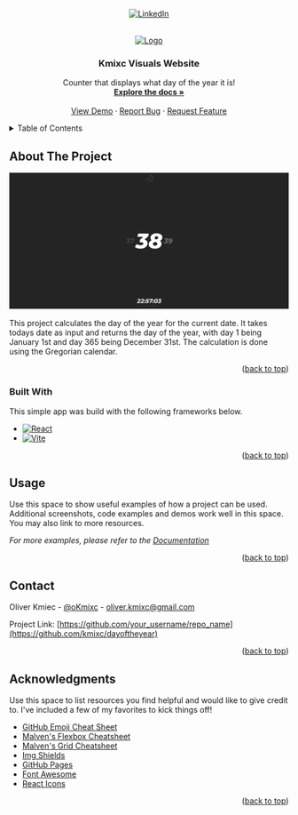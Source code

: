 <a name="readme-top"></a>
<div align="center">

[![LinkedIn][linkedin-shield]][linkedin-url]

</div>

<!-- PROJECT LOGO -->
<br />
<div align="center">
  <a href="https://github.com/kmixc/dayoftheyear">
    <img src="public/365days.svg" alt="Logo" width="80" height="80">
  </a>

  <h3 align="center">Kmixc Visuals Website</h3>

  <p align="center">
    Counter that displays what day of the year it is!
    <br />
    <a href="https://github.com/kmixc/dayoftheyear"><strong>Explore the docs »</strong></a>
    <br />
    <br />
    <a href="https://dayoftheyear.vercel.app/">View Demo</a>
    ·
    <a href="https://github.com/kmixc/dayoftheyear/issues">Report Bug</a>
    ·
    <a href="https://github.com/kmixc/dayoftheyear/issues">Request Feature</a>
  </p>
</div>



<!-- TABLE OF CONTENTS -->
<details>
  <summary>Table of Contents</summary>
  <ol>
    <li>
      <a href="#about-the-project">About The Project</a>
      <ul>
        <li><a href="#built-with">Built With</a></li>
      </ul>
    </li>
    <li><a href="#usage">Usage</a></li>
    <li><a href="#contact">Contact</a></li>
    <li><a href="#acknowledgments">Acknowledgments</a></li>
  </ol>
</details>



<!-- ABOUT THE PROJECT -->
## About The Project

![Product Name Screen Shot][product-screenshot]

<!-- There are many great README templates available on GitHub; however, I didn't find one that really suited my needs so I created this enhanced one. I want to create a README template so amazing that it'll be the last one you ever need -- I think this is it.

Here's why:
* Your time should be focused on creating something amazing. A project that solves a problem and helps others
* You shouldn't be doing the same tasks over and over like creating a README from scratch
* You should implement DRY principles to the rest of your life :smile:

Of course, no one template will serve all projects since your needs may be different. So I'll be adding more in the near future. You may also suggest changes by forking this repo and creating a pull request or opening an issue. Thanks to all the people have contributed to expanding this template!

Use the `BLANK_README.md` to get started. -->

This project calculates the day of the year for the current date. It takes todays date as input and returns the day of the year, with day 1 being January 1st and day 365 being December 31st. The calculation is done using the Gregorian calendar.


<p align="right">(<a href="#readme-top">back to top</a>)</p>



### Built With

<!-- This section should list any major frameworks/libraries used to bootstrap your project. Leave any add-ons/plugins for the acknowledgements section. Here are a few examples. -->
This simple app was build with the following frameworks below.

* [![React][React.js]][React-url]
* [![Vite][Vite.js]][Vite-url]

<p align="right">(<a href="#readme-top">back to top</a>)</p>



<!-- USAGE EXAMPLES -->
## Usage

Use this space to show useful examples of how a project can be used. Additional screenshots, code examples and demos work well in this space. You may also link to more resources.

_For more examples, please refer to the [Documentation](https://example.com)_

<p align="right">(<a href="#readme-top">back to top</a>)</p>



<!-- CONTACT -->
## Contact

Oliver Kmiec - [@oKmixc](https://twitter.com/oKmixc) - oliver.kmixc@gmail.com

Project Link: [https://github.com/your_username/repo_name](https://github.com/kmixc/dayoftheyear)

<p align="right">(<a href="#readme-top">back to top</a>)</p>



<!-- ACKNOWLEDGMENTS -->
## Acknowledgments

Use this space to list resources you find helpful and would like to give credit to. I've included a few of my favorites to kick things off!

* [GitHub Emoji Cheat Sheet](https://www.webpagefx.com/tools/emoji-cheat-sheet)
* [Malven's Flexbox Cheatsheet](https://flexbox.malven.co/)
* [Malven's Grid Cheatsheet](https://grid.malven.co/)
* [Img Shields](https://shields.io)
* [GitHub Pages](https://pages.github.com)
* [Font Awesome](https://fontawesome.com)
* [React Icons](https://react-icons.github.io/react-icons/search)

<p align="right">(<a href="#readme-top">back to top</a>)</p>



<!-- MARKDOWN LINKS & IMAGES -->
[linkedin-shield]: https://img.shields.io/badge/-LinkedIn-black.svg?style=for-the-badge&logo=linkedin&colorB=555
[linkedin-url]: https://www.linkedin.com/in/oliver-kmiec-5b601b1b0/
[product-screenshot]: https://github.com/kmixc/dayoftheyear/blob/master/src/assets/screenshot.png
[React.js]: https://img.shields.io/badge/React-20232A?style=for-the-badge&logo=react&logoColor=61DAFB
[React-url]: https://reactjs.org/
[Vite.js]: https://img.shields.io/badge/vite.js-35495E?style=for-the-badge&logo=vite&logoColor=white
[Vite-url]: https://vitejs.dev/
